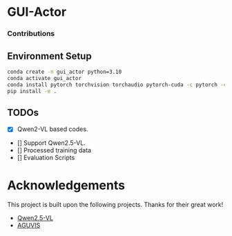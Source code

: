 # GUI-Actor

### Contributions

## Environment Setup

```bash
conda create -n gui_actor python=3.10
conda activate gui_actor
conda install pytorch torchvision torchaudio pytorch-cuda -c pytorch -c nvidia
pip install -e .
```

## TODOs
- [x] Qwen2-VL based codes.
- [] Support Qwen2.5-VL.
- [] Processed training data
- [] Evaluation Scripts

# Acknowledgements

This project is built upon the following projects. Thanks for their great work!
- [Qwen2.5-VL](https://github.com/QwenLM/Qwen2.5-VL)
- [AGUVIS](https://github.com/xlang-ai/aguvis)